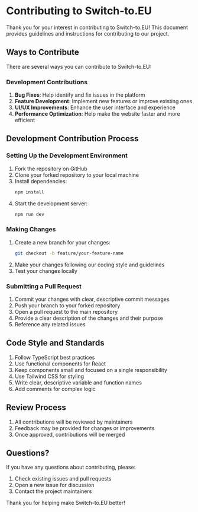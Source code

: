 # Contributing to Switch-to.EU

Thank you for your interest in contributing to Switch-to.EU! This document provides guidelines and instructions for contributing to our project.

## Ways to Contribute

There are several ways you can contribute to Switch-to.EU:

### Development Contributions

1. **Bug Fixes**: Help identify and fix issues in the platform
2. **Feature Development**: Implement new features or improve existing ones
3. **UI/UX Improvements**: Enhance the user interface and experience
4. **Performance Optimization**: Help make the website faster and more efficient


## Development Contribution Process

### Setting Up the Development Environment

1. Fork the repository on GitHub
2. Clone your forked repository to your local machine
3. Install dependencies:
   ```bash
   npm install
   ```
4. Start the development server:
   ```bash
   npm run dev
   ```

### Making Changes

1. Create a new branch for your changes:
   ```bash
   git checkout -b feature/your-feature-name
   ```
2. Make your changes following our coding style and guidelines
3. Test your changes locally

### Submitting a Pull Request

1. Commit your changes with clear, descriptive commit messages
2. Push your branch to your forked repository
3. Open a pull request to the main repository
4. Provide a clear description of the changes and their purpose
5. Reference any related issues

## Code Style and Standards

1. Follow TypeScript best practices
2. Use functional components for React
3. Keep components small and focused on a single responsibility
4. Use Tailwind CSS for styling
5. Write clear, descriptive variable and function names
6. Add comments for complex logic

## Review Process

1. All contributions will be reviewed by maintainers
2. Feedback may be provided for changes or improvements
3. Once approved, contributions will be merged

## Questions?

If you have any questions about contributing, please:

1. Check existing issues and pull requests
2. Open a new issue for discussion
3. Contact the project maintainers

Thank you for helping make Switch-to.EU better!